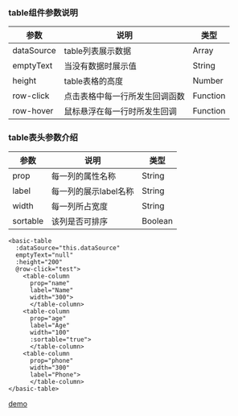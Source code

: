 ### table组件参数说明

参数|说明|类型
--- | --- | ---
dataSource | table列表展示数据 | Array
emptyText | 当没有数据时展示值 | String
height | table表格的高度 | Number
row-click | 点击表格中每一行所发生回调函数 | Function
row-hover | 鼠标悬浮在每一行时所发生回调 | Function

### table表头参数介绍

参数|说明|类型
---|---|---
prop | 每一列的属性名称 | String
label | 每一列的展示label名称 | String
width | 每一列所占宽度 | String
sortable | 该列是否可排序 | Boolean

```
<basic-table
  :dataSource="this.dataSource"
  emptyText="null"
  :height="200"
  @row-click="test">
    <table-column
      prop="name"
      label="Name"
      width="300">
      </table-column>
    <table-column
      prop="age"
      label="Age"
      width="100"
      :sortable="true">
      </table-column>
    <table-column
      prop="phone"
      width="300"
      label="Phone">
      </table-column>
</basic-table>
```

[demo](https://z2014.github.io/Vue-component/Table-Demo/index.html)